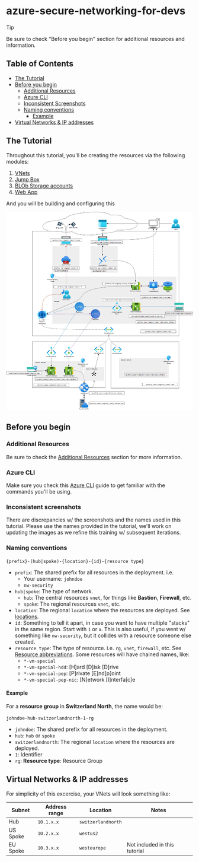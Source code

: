 # azure-secure-networking-for-devs

> [!TIP]
> Be sure to check "Before you begin" section for additional resources and information.

## Table of Contents

- [The Tutorial](#the-tutorial)
- [Before you begin](#before-you-begin)
  - [Additional Resources](#additional-resources)
  - [Azure CLI](#azure-cli)
  - [Inconsistent Screenshots](#inconsistent-screenshots)
  - [Naming conventions](#naming-conventions)
    - [Example](#example)
- [Virtual Networks & IP addresses](#virtual-networks--ip-addresses)

## The Tutorial

Throughout this tutorial, you'll be creating the resources via the following modules:

1. [VNets](./01/README.md)
1. [Jump Box](./02/README.md)
1. [BLOb Storage accounts](./03/README.md)
1. [Web App](./04/README.md)

And you will be building and configuring this

![Architecture](../../assets/img/azure/solution/diagrams/n.vsdx.png)

## Before you begin

### Additional Resources

Be sure to check the [Additional Resources](../../README.md#additional-resources) section for more information.

### Azure CLI

Make sure you check this [Azure CLI](../az/cli.md) guide to get familiar with the commands you'll be using.

### Inconsistent screenshots

There are discrepancies w/ the screenshots and the names used in this tutorial.
Please use the names provided in the tutorial, we'll work on updating the images as we refine this training w/ subsequent iterations.

### Naming conventions

`{prefix}-(hub|spoke)-{location}-{id}-{resource type}`

- `prefix`: The shared prefix for all resources in the deployment. i.e.
  - Your username: `johndoe`
  - `nw-security`
- `hub|spoke`: The type of network.
  - `hub`: The central resources `vnet`, for things like **Bastion**, **Firewall**, etc.
  - `spoke`: The regional resources `vnet`, etc.
- `location`: The regional `location` where the resources are deployed. See [locations](../az/locations.md).
- `id`: Something to tell it apart, in case you want to have multiple "stacks" in the same region. Start with `1` or `a`. This is also useful, if you went w/ something like `nw-security`, but it collides with a resource someone else created.
- `resource type`: The type of resource. i.e. `rg`, `vnet`, `firewall`, etc. See [Resource abbreviations](https://learn.microsoft.com/en-us/azure/cloud-adoption-framework/ready/azure-best-practices/resource-abbreviations). Some resources will have chained names, like:
  - `*-vm-special`
  - `*-vm-special-hdd`: [H]ard [D]isk [D]rive
  - `*-vm-special-pep`: [P]rivate [E]nd[p]oint
  - `*-vm-special-pep-nic`: [N]etwork [I]nterfa[c]e

#### Example

For a **resource group** in **Switzerland North**, the name would be:

`johndoe-hub-switzerlandnorth-1-rg`

- `johndoe`: The shared prefix for all resources in the deployment.
- `hub`: `hub` or `spoke`
- `switzerlandnorth`: The regional `location` where the resources are deployed.
- `1`: Identifier
- `rg`: **Resource type**: Resource Group

## Virtual Networks & IP addresses

For simplicity of this excercise, your VNets will look something like:

| Subnet   | Address range | Location           | Notes                         |
| -------- | ------------- | ------------------ | ----------------------------- |
| Hub      | `10.1.x.x`    | `switzerlandnorth` |                               |
| US Spoke | `10.2.x.x`    | `westus2`          |                               |
| EU Spoke | `10.3.x.x`    | `westeurope`       | Not included in this tutorial |
